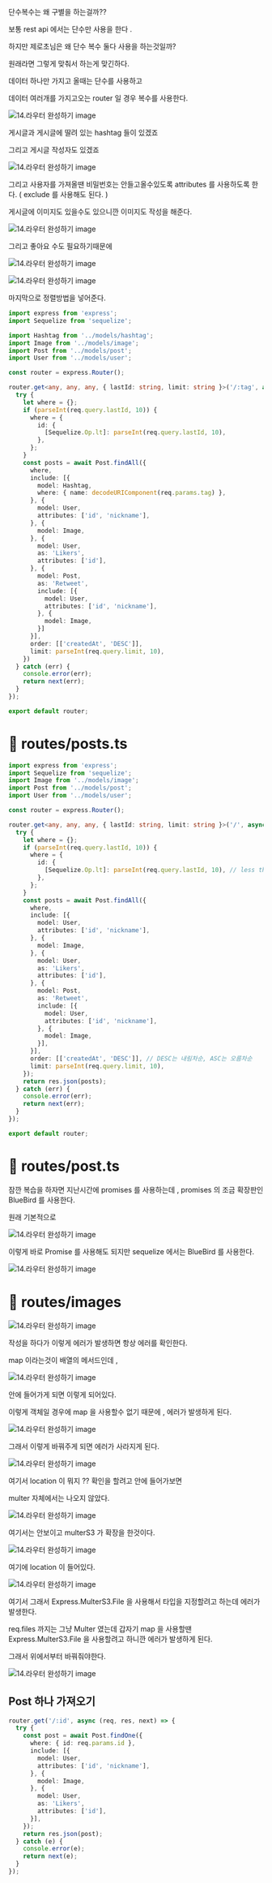 단수복수는 왜 구별을 하는걸까??


보통 rest api 에서는 단수만 사용을 한다 .


하지만 제로초님은 왜 단수 복수 둘다 사용을 하는것일까?


원래라면 그렇게 맞춰서 하는게 맞긴하다.


데이터 하나만 가지고 올때는 단수를 사용하고


데이터 여러개를 가지고오는 router 일 경우 복수를 사용한다.

![14.라우터 완성하기 image](https://slid-capture.s3.ap-northeast-2.amazonaws.com/public/capture_images/a84aa7f38e8a496e98edd55f0174acba/83d0599e-d8e3-443a-a4dd-a8e73532b4fc.png)


게시글과 게시글에 딸려 있는 hashtag 들이 있겠죠


그리고 게시글 작성자도 있겠죠

![14.라우터 완성하기 image](https://slid-capture.s3.ap-northeast-2.amazonaws.com/public/capture_images/a84aa7f38e8a496e98edd55f0174acba/933aeb38-8868-4da6-87a6-46de1f49134c.png)


그리고 사용자를 가져올땐 비밀번호는 안들고올수있도록 attributes 를 사용하도록 한다. ( exclude 를 사용해도 된다. )


게시글에 이미지도 있을수도 있으니깐 이미지도 작성을 해준다.

![14.라우터 완성하기 image](https://slid-capture.s3.ap-northeast-2.amazonaws.com/public/capture_images/a84aa7f38e8a496e98edd55f0174acba/d1fb1e5c-7a75-4757-9b26-f9d427e31089.png)


그리고 좋아요 수도 필요하기때문에

![14.라우터 완성하기 image](https://slid-capture.s3.ap-northeast-2.amazonaws.com/public/capture_images/a84aa7f38e8a496e98edd55f0174acba/4034340b-16ef-40cf-9a2b-9b1d85d34341.png)

![14.라우터 완성하기 image](https://slid-capture.s3.ap-northeast-2.amazonaws.com/public/capture_images/a84aa7f38e8a496e98edd55f0174acba/ff499ddb-8442-4613-af23-fad51d478f78.png)


마지막으로 정렬방법을 넣어준다.

```ts
import express from 'express';
import Sequelize from 'sequelize';

import Hashtag from '../models/hashtag';
import Image from '../models/image';
import Post from '../models/post';
import User from '../models/user';

const router = express.Router();

router.get<any, any, any, { lastId: string, limit: string }>('/:tag', async (req, res, next) => {
  try {
    let where = {};
    if (parseInt(req.query.lastId, 10)) {
      where = {
        id: {
          [Sequelize.Op.lt]: parseInt(req.query.lastId, 10),
        },
      };
    }
    const posts = await Post.findAll({
      where,
      include: [{
        model: Hashtag,
        where: { name: decodeURIComponent(req.params.tag) },
      }, {
        model: User,
        attributes: ['id', 'nickname'],
      }, {
        model: Image,
      }, {
        model: User,
        as: 'Likers',
        attributes: ['id'],
      }, {
        model: Post,
        as: 'Retweet',
        include: [{
          model: User,
          attributes: ['id', 'nickname'],
        }, {
          model: Image,
        }]
      }],
      order: [['createdAt', 'DESC']],
      limit: parseInt(req.query.limit, 10),
    })
  } catch (err) {
    console.error(err);
    return next(err);
  }
});

export default router;

```

# 📌 routes/posts.ts

```ts
import express from 'express';
import Sequelize from 'sequelize';
import Image from '../models/image';
import Post from '../models/post';
import User from '../models/user';

const router = express.Router();

router.get<any, any, any, { lastId: string, limit: string }>('/', async (req, res, next) => {
  try {
    let where = {};
    if (parseInt(req.query.lastId, 10)) {
      where = {
        id: {
          [Sequelize.Op.lt]: parseInt(req.query.lastId, 10), // less than
        },
      };
    }
    const posts = await Post.findAll({
      where,
      include: [{
        model: User,
        attributes: ['id', 'nickname'],
      }, {
        model: Image,
      }, {
        model: User,
        as: 'Likers',
        attributes: ['id'],
      }, {
        model: Post,
        as: 'Retweet',
        include: [{
          model: User,
          attributes: ['id', 'nickname'],
        }, {
          model: Image,
        }],
      }],
      order: [['createdAt', 'DESC']], // DESC는 내림차순, ASC는 오름차순
      limit: parseInt(req.query.limit, 10),
    });
    return res.json(posts);
  } catch (err) {
    console.error(err);
    return next(err);
  }
});

export default router;

```

# 📌 routes/post.ts


잠깐 복습을 하자면 지난시간에 promises 를 사용하는데 , promises 의 조금 확장판인 BlueBird 를 사용한다.


원래 기본적으로

![14.라우터 완성하기 image](https://slid-capture.s3.ap-northeast-2.amazonaws.com/public/capture_images/a84aa7f38e8a496e98edd55f0174acba/0075d178-d040-4855-b65b-dbae2bca1915.png)


이렇게 바로 Promise 를 사용해도 되지만 sequelize 에서는 BlueBird 를 사용한다.

![14.라우터 완성하기 image](https://slid-capture.s3.ap-northeast-2.amazonaws.com/public/capture_images/a84aa7f38e8a496e98edd55f0174acba/e30bdc59-1d61-42e0-b7b0-dab525d527db.png)


# 📌 routes/images

![14.라우터 완성하기 image](https://slid-capture.s3.ap-northeast-2.amazonaws.com/public/capture_images/a84aa7f38e8a496e98edd55f0174acba/a46993ef-94c3-4641-9e3c-659b2e56b826.png)


작성을 하다가 이렇게 에러가 발생하면 항상 에러를 확인한다.


map 이라는것이 배열의 메서드인데 ,

![14.라우터 완성하기 image](https://slid-capture.s3.ap-northeast-2.amazonaws.com/public/capture_images/a84aa7f38e8a496e98edd55f0174acba/32ee9d2a-2212-4948-bac5-13bcce7fcb6c.png)


안에 들어가게 되면 이렇게 되어있다.


이렇게 객체일 경우에 map 을 사용할수 없기 때문에 , 에러가 발생하게 된다.

![14.라우터 완성하기 image](https://slid-capture.s3.ap-northeast-2.amazonaws.com/public/capture_images/a84aa7f38e8a496e98edd55f0174acba/537a0483-d4ab-41e8-b4a1-a065f9b09132.png)


그래서 이렇게 바꿔주게 되면 에러가 사라지게 된다.

![14.라우터 완성하기 image](https://slid-capture.s3.ap-northeast-2.amazonaws.com/public/capture_images/a84aa7f38e8a496e98edd55f0174acba/8f9070f7-d0ae-4449-8022-532d218e31dd.png)


여기서 location 이 뭐지 ?? 확인을 할려고 안에 들어가보면


multer 자체에서는 나오지 않았다.

![14.라우터 완성하기 image](https://slid-capture.s3.ap-northeast-2.amazonaws.com/public/capture_images/a84aa7f38e8a496e98edd55f0174acba/b6e57848-5234-4107-874f-dbbbe2864cac.png)


여기서는 안보이고 multerS3 가 확장을 한것이다.

![14.라우터 완성하기 image](https://slid-capture.s3.ap-northeast-2.amazonaws.com/public/capture_images/a84aa7f38e8a496e98edd55f0174acba/5412d1ff-e07f-4a53-af0d-c15b4d4d7990.png)


여기에 location 이 들어있다.

![14.라우터 완성하기 image](https://slid-capture.s3.ap-northeast-2.amazonaws.com/public/capture_images/a84aa7f38e8a496e98edd55f0174acba/1ffc4b69-db46-4168-904f-b17eb711ad1b.png)


여기서 그래서 Express.MulterS3.File 을 사용해서 타입을 지정할려고 하는데 에러가 발생한다.


req.files 까지는 그냥 Multer 였는데 갑자기 map 을 사용할땐 Express.MulterS3.File 을 사용할려고 하니깐 에러가 발생하게 된다.


그래서 위에서부터 바꿔줘야한다.

![14.라우터 완성하기 image](https://slid-capture.s3.ap-northeast-2.amazonaws.com/public/capture_images/a84aa7f38e8a496e98edd55f0174acba/90371d05-a2c8-4e22-9425-da415ab5c4dc.png)


## Post 하나 가져오기

```ts
router.get('/:id', async (req, res, next) => {
  try {
    const post = await Post.findOne({
      where: { id: req.params.id },
      include: [{
        model: User,
        attributes: ['id', 'nickname'],
      }, {
        model: Image,
      }, {
        model: User,
        as: 'Likers',
        attributes: ['id'],
      }],
    });
    return res.json(post);
  } catch (e) {
    console.error(e);
    return next(e);
  }
});
```



